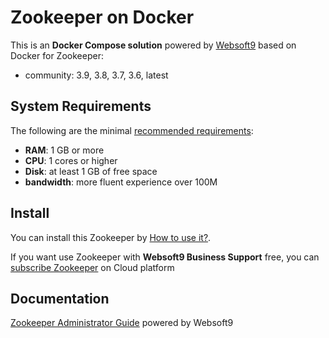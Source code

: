 # Zookeeper on Docker  

This is an **Docker Compose solution** powered by [Websoft9](https://www.websoft9.com) based on Docker for Zookeeper:


 - community:  3.9, 3.8, 3.7, 3.6, latest


## System Requirements

The following are the minimal [recommended requirements](https://zookeeper.apache.org/doc/r3.9.1/index.html):

* **RAM**: 1 GB or more
* **CPU**: 1 cores or higher
* **Disk**: at least 1 GB of free space
* **bandwidth**: more fluent experience over 100M  

## Install

You can install this Zookeeper by [How to use it?](https://github.com/Websoft9/docker-library#how-to-use-it).   

If you want use Zookeeper with **Websoft9 Business Support** free, you can [subscribe Zookeeper](https://www.websoft9.com/apps) on Cloud platform

## Documentation

[Zookeeper Administrator Guide](https://support.websoft9.com/docs/zookeeper) powered by Websoft9